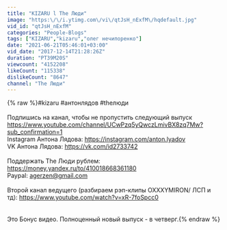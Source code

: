 ```yaml
---
title: "KIZARU l The Люди"
image: "https:\/\/i.ytimg.com\/vi\/qtJsH_nExfM\/hqdefault.jpg"
vid_id: "qtJsH_nExfM"
categories: "People-Blogs"
tags: ["KIZARU","kizaru","олег нечипоренко"]
date: "2021-06-21T05:46:01+03:00"
vid_date: "2017-12-14T21:28:26Z"
duration: "PT39M20S"
viewcount: "4152208"
likeCount: "115338"
dislikeCount: "8647"
channel: "The Люди"
---
```

{% raw %}#kizaru #антонлядов #theлюди<br /><br />Подпишись на канал, чтобы не пропустить следующий выпуск <a rel="nofollow" target="blank" href="https://www.youtube.com/channel/UCwPzq5yQwczLmivBX8zq7Mw?sub_confirmation=1">https://www.youtube.com/channel/UCwPzq5yQwczLmivBX8zq7Mw?sub_confirmation=1</a> <br />Instagram Антона Лядова: <a rel="nofollow" target="blank" href="https://instagram.com/anton.lyadov">https://instagram.com/anton.lyadov</a><br />VK Антона Лядова: <a rel="nofollow" target="blank" href="https://vk.com/id2733742">https://vk.com/id2733742</a><br /><br />Поддержать The Люди рублем: <a rel="nofollow" target="blank" href="https://money.yandex.ru/to/410018668361180">https://money.yandex.ru/to/410018668361180</a><br />Paypal: agerzen@gmail.com<br /><br />Второй канал ведущего (разбираем рэп-клипы OXXXYMIRON/ ЛСП и тд):  <a rel="nofollow" target="blank" href="https://www.youtube.com/watch?v=xR-7foSpcc0">https://www.youtube.com/watch?v=xR-7foSpcc0</a><br /><br /><br />Это Бонус видео. Полноценный новый выпуск - в четверг.{% endraw %}
